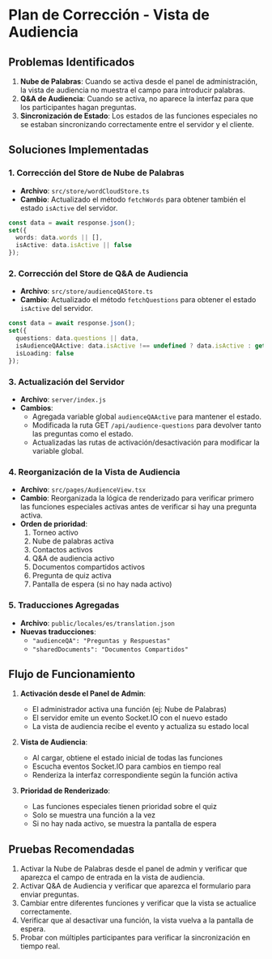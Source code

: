 # Plan de Corrección - Vista de Audiencia

## Problemas Identificados

1. **Nube de Palabras**: Cuando se activa desde el panel de administración, la vista de audiencia no muestra el campo para introducir palabras.
2. **Q&A de Audiencia**: Cuando se activa, no aparece la interfaz para que los participantes hagan preguntas.
3. **Sincronización de Estado**: Los estados de las funciones especiales no se estaban sincronizando correctamente entre el servidor y el cliente.

## Soluciones Implementadas

### 1. Corrección del Store de Nube de Palabras
- **Archivo**: `src/store/wordCloudStore.ts`
- **Cambio**: Actualizado el método `fetchWords` para obtener también el estado `isActive` del servidor.
```typescript
const data = await response.json();
set({ 
  words: data.words || [],
  isActive: data.isActive || false
});
```

### 2. Corrección del Store de Q&A de Audiencia
- **Archivo**: `src/store/audienceQAStore.ts`
- **Cambio**: Actualizado el método `fetchQuestions` para obtener el estado `isActive` del servidor.
```typescript
const data = await response.json();
set({ 
  questions: data.questions || data,
  isAudienceQAActive: data.isActive !== undefined ? data.isActive : get().isAudienceQAActive,
  isLoading: false 
});
```

### 3. Actualización del Servidor
- **Archivo**: `server/index.js`
- **Cambios**:
  - Agregada variable global `audienceQAActive` para mantener el estado.
  - Modificada la ruta GET `/api/audience-questions` para devolver tanto las preguntas como el estado.
  - Actualizadas las rutas de activación/desactivación para modificar la variable global.

### 4. Reorganización de la Vista de Audiencia
- **Archivo**: `src/pages/AudienceView.tsx`
- **Cambio**: Reorganizada la lógica de renderizado para verificar primero las funciones especiales activas antes de verificar si hay una pregunta activa.
- **Orden de prioridad**:
  1. Torneo activo
  2. Nube de palabras activa
  3. Contactos activos
  4. Q&A de audiencia activo
  5. Documentos compartidos activos
  6. Pregunta de quiz activa
  7. Pantalla de espera (si no hay nada activo)

### 5. Traducciones Agregadas
- **Archivo**: `public/locales/es/translation.json`
- **Nuevas traducciones**:
  - `"audienceQA": "Preguntas y Respuestas"`
  - `"sharedDocuments": "Documentos Compartidos"`

## Flujo de Funcionamiento

1. **Activación desde el Panel de Admin**:
   - El administrador activa una función (ej: Nube de Palabras)
   - El servidor emite un evento Socket.IO con el nuevo estado
   - La vista de audiencia recibe el evento y actualiza su estado local

2. **Vista de Audiencia**:
   - Al cargar, obtiene el estado inicial de todas las funciones
   - Escucha eventos Socket.IO para cambios en tiempo real
   - Renderiza la interfaz correspondiente según la función activa

3. **Prioridad de Renderizado**:
   - Las funciones especiales tienen prioridad sobre el quiz
   - Solo se muestra una función a la vez
   - Si no hay nada activo, se muestra la pantalla de espera

## Pruebas Recomendadas

1. Activar la Nube de Palabras desde el panel de admin y verificar que aparezca el campo de entrada en la vista de audiencia.
2. Activar Q&A de Audiencia y verificar que aparezca el formulario para enviar preguntas.
3. Cambiar entre diferentes funciones y verificar que la vista se actualice correctamente.
4. Verificar que al desactivar una función, la vista vuelva a la pantalla de espera.
5. Probar con múltiples participantes para verificar la sincronización en tiempo real.